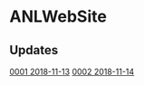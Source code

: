 # ANLWebSite

## Updates

[0001 2018-11-13][1]
[0002 2018-11-14][2]


  [1]: https://github.com/LaneSun/ANLWebSite/tree/0001
  [2]: https://github.com/LaneSun/ANLWebSite/tree/0002
